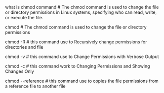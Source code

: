 what is chmod command  #  The chmod command is used to change the file or directory permissions in Linux systems, specifying who can read, write, or execute the file.

chmod  #  The chmod command is used to change the file or directory permissions

chmod -R # this command use to  Recursively change permissions for directories and file

chmod -v  # this command use to Change Permissions with Verbose Output

chmod -c  # this command work to Changing Permissions and Showing Changes Only

chmod --reference  #  this command use to  copies the file permissions from a reference file to another file